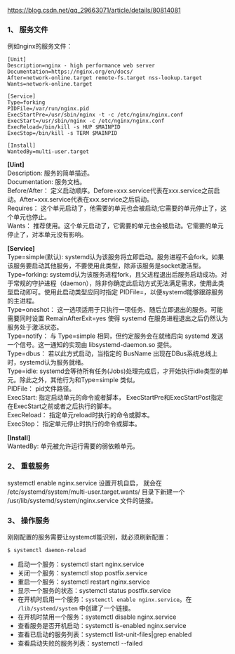 https://blog.csdn.net/qq_29663071/article/details/80814081  

### 1、 服务文件
例如nginx的服务文件：  
```
[Unit]
Description=nginx - high performance web server
Documentation=https://nginx.org/en/docs/
After=network-online.target remote-fs.target nss-lookup.target
Wants=network-online.target 

[Service]
Type=forking
PIDFile=/var/run/nginx.pid
ExecStartPre=/usr/sbin/nginx -t -c /etc/nginx/nginx.conf
ExecStart=/usr/sbin/nginx -c /etc/nginx/nginx.conf
ExecReload=/bin/kill -s HUP $MAINPID
ExecStop=/bin/kill -s TERM $MAINPID 

[Install] 
WantedBy=multi-user.target
```
**\[Uint]**  
Description: 服务的简单描述。  
Documentation: 服务文档。  
Before/After： 定义启动顺序。Defore=xxx.service代表在xxx.service之前启动。After=xxx.service代表在xxx.service之后启动。  
Requires： 这个单元启动了，他需要的单元也会被启动;它需要的单元停止了，这个单元也停止。  
Wants： 推荐使用。这个单元启动了，它需要的单元也会被启动。它需要的单元停止了，对本单元没有影响。  

**\[Service]**  
Type=simple(默认): systemd认为该服务将立即启动。服务进程不会fork。如果该服务要启动其他服务，不要使用此类型，除非该服务是socket激活型。  
Type=forking: systemd认为该服务进程fork，且父进程退出后服务启动成功。对于常规的守护进程（daemon），除非你确定此启动方式无法满足需求，使用此类型启动即可。使用此启动类型应同时指定 PIDFile=，以便systemd能够跟踪服务的主进程。  
Type=oneshot： 这一选项适用于只执行一项任务、随后立即退出的服务。可能需要同时设置 RemainAfterExit=yes 使得 systemd 在服务进程退出之后仍然认为服务处于激活状态。  
Type=notify： 与 Type=simple 相同，但约定服务会在就绪后向 systemd 发送一个信号。这一通知的实现由 libsystemd-daemon.so 提供。  
Type=dbus： 若以此方式启动，当指定的 BusName 出现在DBus系统总线上时，systemd认为服务就绪。  
Type=idle: systemd会等待所有任务(Jobs)处理完成后，才开始执行idle类型的单元。除此之外，其他行为和Type=simple 类似。  
PIDFile： pid文件路径。  
ExecStart: 指定启动单元的命令或者脚本， ExecStartPre和ExecStartPost指定在ExecStart之前或者之后执行的脚本。  
ExecReload： 指定单元reload时执行的命令或脚本。  
ExecStop： 指定单元停止时执行的命令或脚本。  

**\[Install]**  
WantedBy: 单元被允许运行需要的弱依赖单元。  

### 2、 重载服务
systemctl enable nginx.service 设置开机自启， 就会在 /etc/systemd/system/multi-user.target.wants/ 目录下新建一个 /usr/lib/systemd/system/nginx.service 文件的链接。  

### 3、 操作服务
刚刚配置的服务需要让systemctl能识别，就必须刷新配置：  
```
$ systemctl daemon-reload
```
* 启动一个服务：systemctl start nginx.service  
* 关闭一个服务：systemctl stop postfix.service  
* 重启一个服务：systemctl restart nginx.service  
* 显示一个服务的状态：systemctl status postfix.service  
* 在开机时启用一个服务：`systemctl enable nginx.service`。在 `/lib/systemd/system` 中创建了一个链接。  
* 在开机时禁用一个服务：systemctl disable nginx.service  
* 查看服务是否开机启动：systemctl is-enabled nginx.service  
* 查看已启动的服务列表：systemctl list-unit-files|grep enabled  
* 查看启动失败的服务列表：systemctl --failed  
